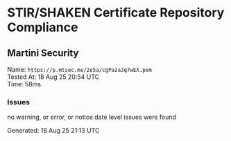 # STIR/SHAKEN Certificate Repository Compliance

## Martini Security

Name: `https://p.mtsec.me/2e5a/cgPazaJq7wEX.pem`\
Tested At: 18 Aug 25 20:54 UTC\
Time: 58ms

### Issues

no warning, or error, or notice date level issues were found

Generated: 18 Aug 25 21:13 UTC